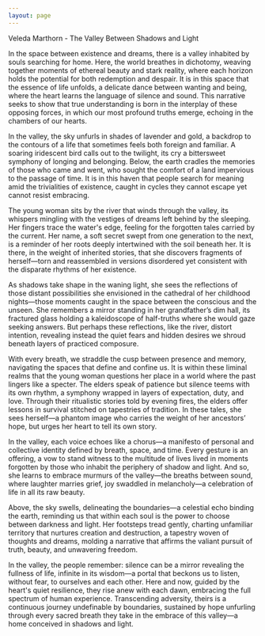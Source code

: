 ```yaml
---
layout: page
---
```

Veleda Marthorn - The Valley Between Shadows and Light

In the space between existence and dreams, there is a valley inhabited by souls searching for home. Here, the world breathes in dichotomy, weaving together moments of ethereal beauty and stark reality, where each horizon holds the potential for both redemption and despair. It is in this space that the essence of life unfolds, a delicate dance between wanting and being, where the heart learns the language of silence and sound. This narrative seeks to show that true understanding is born in the interplay of these opposing forces, in which our most profound truths emerge, echoing in the chambers of our hearts.

In the valley, the sky unfurls in shades of lavender and gold, a backdrop to the contours of a life that sometimes feels both foreign and familiar. A soaring iridescent bird calls out to the twilight, its cry a bittersweet symphony of longing and belonging. Below, the earth cradles the memories of those who came and went, who sought the comfort of a land impervious to the passage of time. It is in this haven that people search for meaning amid the trivialities of existence, caught in cycles they cannot escape yet cannot resist embracing.

The young woman sits by the river that winds through the valley, its whispers mingling with the vestiges of dreams left behind by the sleeping. Her fingers trace the water's edge, feeling for the forgotten tales carried by the current. Her name, a soft secret swept from one generation to the next, is a reminder of her roots deeply intertwined with the soil beneath her. It is there, in the weight of inherited stories, that she discovers fragments of herself—torn and reassembled in versions disordered yet consistent with the disparate rhythms of her existence.

As shadows take shape in the waning light, she sees the reflections of those distant possibilities she envisioned in the cathedral of her childhood nights—those moments caught in the space between the conscious and the unseen. She remembers a mirror standing in her grandfather’s dim hall, its fractured glass holding a kaleidoscope of half-truths where she would gaze seeking answers. But perhaps these reflections, like the river, distort intention, revealing instead the quiet fears and hidden desires we shroud beneath layers of practiced composure.

With every breath, we straddle the cusp between presence and memory, navigating the spaces that define and confine us. It is within these liminal realms that the young woman questions her place in a world where the past lingers like a specter. The elders speak of patience but silence teems with its own rhythm, a symphony wrapped in layers of expectation, duty, and love. Through their ritualistic stories told by evening fires, the elders offer lessons in survival stitched on tapestries of tradition. In these tales, she sees herself—a phantom image who carries the weight of her ancestors’ hope, but urges her heart to tell its own story.

In the valley, each voice echoes like a chorus—a manifesto of personal and collective identity defined by breath, space, and time. Every gesture is an offering, a vow to stand witness to the multitude of lives lived in moments forgotten by those who inhabit the periphery of shadow and light. And so, she learns to embrace murmurs of the valley—the breaths between sound, where laughter marries grief, joy swaddled in melancholy—a celebration of life in all its raw beauty.

Above, the sky swells, delineating the boundaries—a celestial echo binding the earth, reminding us that within each soul is the power to choose between darkness and light. Her footsteps tread gently, charting unfamiliar territory that nurtures creation and destruction, a tapestry woven of thoughts and dreams, molding a narrative that affirms the valiant pursuit of truth, beauty, and unwavering freedom.

In the valley, the people remember: silence can be a mirror revealing the fullness of life, infinite in its wisdom—a portal that beckons us to listen, without fear, to ourselves and each other. Here and now, guided by the heart's quiet resilience, they rise anew with each dawn, embracing the full spectrum of human experience. Transcending adversity, theirs is a continuous journey undefinable by boundaries, sustained by hope unfurling through every sacred breath they take in the embrace of this valley—a home conceived in shadows and light.